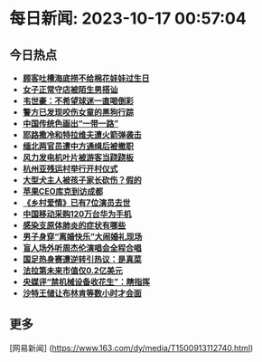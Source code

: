 
# 每日新闻: 2023-10-17 00:57:04
## 今日热点

- **[顾客吐槽海底捞不给棉花娃娃过生日](https://www.163.com/search?keyword=%E9%A1%BE%E5%AE%A2%E5%90%90%E6%A7%BD%E6%B5%B7%E5%BA%95%E6%8D%9E%E4%B8%8D%E7%BB%99%E6%A3%89%E8%8A%B1%E5%A8%83%E5%A8%83%E8%BF%87%E7%94%9F%E6%97%A5)**
- **[女子正常守店被陌生男搭讪](https://www.163.com/search?keyword=%E5%A5%B3%E5%AD%90%E6%AD%A3%E5%B8%B8%E5%AE%88%E5%BA%97%E8%A2%AB%E9%99%8C%E7%94%9F%E7%94%B7%E6%90%AD%E8%AE%AA)**
- **[韦世豪：不希望球迷一直喝倒彩](https://www.163.com/search?keyword=%E9%9F%A6%E4%B8%96%E8%B1%AA%EF%BC%9A%E4%B8%8D%E5%B8%8C%E6%9C%9B%E7%90%83%E8%BF%B7%E4%B8%80%E7%9B%B4%E5%96%9D%E5%80%92%E5%BD%A9)**
- **[警方已发现咬伤女童的黑狗行踪](https://www.163.com/search?keyword=%E8%AD%A6%E6%96%B9%E5%B7%B2%E5%8F%91%E7%8E%B0%E5%92%AC%E4%BC%A4%E5%A5%B3%E7%AB%A5%E7%9A%84%E9%BB%91%E7%8B%97%E8%A1%8C%E8%B8%AA)**
- **[中国传统色画出“一带一路”](https://www.163.com/search?keyword=%E4%B8%AD%E5%9B%BD%E4%BC%A0%E7%BB%9F%E8%89%B2%E7%94%BB%E5%87%BA%E2%80%9C%E4%B8%80%E5%B8%A6%E4%B8%80%E8%B7%AF%E2%80%9D)**
- **[耶路撒冷和特拉维夫遭火箭弹袭击](https://www.163.com/search?keyword=%E8%80%B6%E8%B7%AF%E6%92%92%E5%86%B7%E5%92%8C%E7%89%B9%E6%8B%89%E7%BB%B4%E5%A4%AB%E9%81%AD%E7%81%AB%E7%AE%AD%E5%BC%B9%E8%A2%AD%E5%87%BB)**
- **[缅北两官员遭中方通缉后被撤职](https://www.163.com/search?keyword=%E7%BC%85%E5%8C%97%E4%B8%A4%E5%AE%98%E5%91%98%E9%81%AD%E4%B8%AD%E6%96%B9%E9%80%9A%E7%BC%89%E5%90%8E%E8%A2%AB%E6%92%A4%E8%81%8C)**
- **[风力发电机叶片被游客当跷跷板](https://www.163.com/search?keyword=%E9%A3%8E%E5%8A%9B%E5%8F%91%E7%94%B5%E6%9C%BA%E5%8F%B6%E7%89%87%E8%A2%AB%E6%B8%B8%E5%AE%A2%E5%BD%93%E8%B7%B7%E8%B7%B7%E6%9D%BF)**
- **[杭州亚残运村举行开村仪式](https://www.163.com/search?keyword=%E6%9D%AD%E5%B7%9E%E4%BA%9A%E6%AE%8B%E8%BF%90%E6%9D%91%E4%B8%BE%E8%A1%8C%E5%BC%80%E6%9D%91%E4%BB%AA%E5%BC%8F)**
- **[大型犬主人被孩子家长砍伤？假的](https://www.163.com/search?keyword=%E5%A4%A7%E5%9E%8B%E7%8A%AC%E4%B8%BB%E4%BA%BA%E8%A2%AB%E5%AD%A9%E5%AD%90%E5%AE%B6%E9%95%BF%E7%A0%8D%E4%BC%A4%EF%BC%9F%E5%81%87%E7%9A%84)**
- **[苹果CEO库克到访成都](https://www.163.com/search?keyword=%E8%8B%B9%E6%9E%9CCEO%E5%BA%93%E5%85%8B%E5%88%B0%E8%AE%BF%E6%88%90%E9%83%BD)**
- **[《乡村爱情》已有7位演员去世](https://www.163.com/search?keyword=%E3%80%8A%E4%B9%A1%E6%9D%91%E7%88%B1%E6%83%85%E3%80%8B%E5%B7%B2%E6%9C%897%E4%BD%8D%E6%BC%94%E5%91%98%E5%8E%BB%E4%B8%96)**
- **[中国移动采购120万台华为手机](https://www.163.com/search?keyword=%E4%B8%AD%E5%9B%BD%E7%A7%BB%E5%8A%A8%E9%87%87%E8%B4%AD120%E4%B8%87%E5%8F%B0%E5%8D%8E%E4%B8%BA%E6%89%8B%E6%9C%BA)**
- **[感染支原体肺炎的症状有哪些](https://www.163.com/search?keyword=%E6%84%9F%E6%9F%93%E6%94%AF%E5%8E%9F%E4%BD%93%E8%82%BA%E7%82%8E%E7%9A%84%E7%97%87%E7%8A%B6%E6%9C%89%E5%93%AA%E4%BA%9B)**
- **[男子身穿“离婚快乐”大闹婚礼现场](https://www.163.com/search?keyword=%E7%94%B7%E5%AD%90%E8%BA%AB%E7%A9%BF%E2%80%9C%E7%A6%BB%E5%A9%9A%E5%BF%AB%E4%B9%90%E2%80%9D%E5%A4%A7%E9%97%B9%E5%A9%9A%E7%A4%BC%E7%8E%B0%E5%9C%BA)**
- **[盲人场外听周杰伦演唱会全程合唱](https://www.163.com/search?keyword=%E7%9B%B2%E4%BA%BA%E5%9C%BA%E5%A4%96%E5%90%AC%E5%91%A8%E6%9D%B0%E4%BC%A6%E6%BC%94%E5%94%B1%E4%BC%9A%E5%85%A8%E7%A8%8B%E5%90%88%E5%94%B1)**
- **[国足热身赛遭逆转引热议：是真菜](https://www.163.com/search?keyword=%E5%9B%BD%E8%B6%B3%E7%83%AD%E8%BA%AB%E8%B5%9B%E9%81%AD%E9%80%86%E8%BD%AC%E5%BC%95%E7%83%AD%E8%AE%AE%EF%BC%9A%E6%98%AF%E7%9C%9F%E8%8F%9C)**
- **[法拉第未来市值仅0.2亿美元](https://www.163.com/search?keyword=%E6%B3%95%E6%8B%89%E7%AC%AC%E6%9C%AA%E6%9D%A5%E5%B8%82%E5%80%BC%E4%BB%850.2%E4%BA%BF%E7%BE%8E%E5%85%83)**
- **[央媒评“禁机械设备收花生”：瞎指挥](https://www.163.com/search?keyword=%E5%A4%AE%E5%AA%92%E8%AF%84%E2%80%9C%E7%A6%81%E6%9C%BA%E6%A2%B0%E8%AE%BE%E5%A4%87%E6%94%B6%E8%8A%B1%E7%94%9F%E2%80%9D%EF%BC%9A%E7%9E%8E%E6%8C%87%E6%8C%A5)**
- **[沙特王储让布林肯等数小时才会面](https://www.163.com/search?keyword=%E6%B2%99%E7%89%B9%E7%8E%8B%E5%82%A8%E8%AE%A9%E5%B8%83%E6%9E%97%E8%82%AF%E7%AD%89%E6%95%B0%E5%B0%8F%E6%97%B6%E6%89%8D%E4%BC%9A%E9%9D%A2)**

## 更多
[网易新闻] (https://www.163.com/dy/media/T1500913112740.html)
